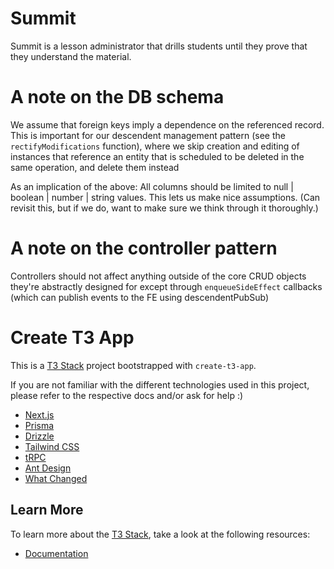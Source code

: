 # Summit

Summit is a lesson administrator that drills students until they prove that they understand the material.

# A note on the DB schema

We assume that foreign keys imply a dependence on the referenced record. This is important for our descendent management pattern (see the `rectifyModifications` function), where we skip creation and editing of instances that reference an entity that is scheduled to be deleted in the same operation, and delete them instead

As an implication of the above: All columns should be limited to null | boolean | number | string values. This lets us make nice assumptions. (Can revisit this, but if we do, want to make sure we think through it thoroughly.)

# A note on the controller pattern

Controllers should not affect anything outside of the core CRUD objects they're abstractly designed for except through `enqueueSideEffect` callbacks (which can publish events to the FE using descendentPubSub)

# Create T3 App

This is a [T3 Stack](https://create.t3.gg/) project bootstrapped with `create-t3-app`.

If you are not familiar with the different technologies used in this project, please refer to the respective docs and/or ask for help :)

- [Next.js](https://nextjs.org)
- [Prisma](https://prisma.io)
- [Drizzle](https://orm.drizzle.team)
- [Tailwind CSS](https://tailwindcss.com)
- [tRPC](https://trpc.io)
- [Ant Design](https://ant.design/)
- [What Changed](https://www.npmjs.com/package/@simbathesailor/use-what-changed)

## Learn More

To learn more about the [T3 Stack](https://create.t3.gg/), take a look at the following resources:

- [Documentation](https://create.t3.gg/)
